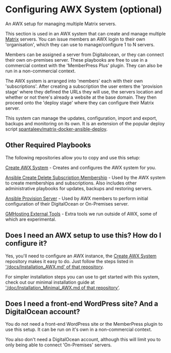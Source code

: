 # Configuring AWX System (optional)

An AWX setup for managing multiple Matrix servers.

This section is used in an AWX system that can create and manage multiple [Matrix](http://matrix.org/) servers. You can issue members an AWX login to their own 'organisation', which they can use to manage/configure 1 to N servers.

Members can be assigned a server from Digitalocean, or they can connect their own on-premises server. These playbooks are free to use in a commercial context with the 'MemberPress Plus' plugin. They can also be run in a non-commercial context.

The AWX system is arranged into 'members' each with their own 'subscriptions'. After creating a subscription the user enters the 'provision stage' where they defined the URLs they will use, the servers location and whether or not there's already a website at the base domain. They then proceed onto the 'deploy stage' where they can configure their Matrix server.

This system can manage the updates, configuration, import and export, backups and monitoring on its own. It is an extension of the popular deploy script [spantaleev/matrix-docker-ansible-deploy](https://github.com/spantaleev/matrix-docker-ansible-deploy).


## Other Required Playbooks

The following repositories allow you to copy and use this setup:

[Create AWX System](https://gitlab.com/GoMatrixHosting/create-awx-system) - Creates and configures the AWX system for you.

[Ansible Create Delete Subscription Membership](https://gitlab.com/GoMatrixHosting/ansible-create-delete-subscription-membership) - Used by the AWX system to create memberships and subscriptions. Also includes other administrative playbooks for updates, backups and restoring servers.

[Ansible Provision Server](https://gitlab.com/GoMatrixHosting/ansible-provision-server) - Used by AWX members to perform initial configuration of their DigitalOcean or On-Premises server.

[GMHosting External Tools](https://gitlab.com/GoMatrixHosting/gmhosting-external-tools) - Extra tools we run outside of AWX, some of which are experimental.


## Does I need an AWX setup to use this? How do I configure it? 

Yes, you'll need to configure an AWX instance, the [Create AWX System](https://gitlab.com/GoMatrixHosting/create-awx-system) repository makes it easy to do. Just follow the steps listed in ['/docs/Installation_AWX.md' of that repository](https://gitlab.com/GoMatrixHosting/create-awx-system/-/blob/master/docs/Installation_AWX.md). 

For simpler installation steps you can use to get started with this system, check out our minimal installation guide at ['/doc/Installation_Minimal_AWX.md of that repository'](https://gitlab.com/GoMatrixHosting/create-awx-system/-/blob/master/docs/Installation_Minimal_AWX.md).


## Does I need a front-end WordPress site? And a DigitalOcean account? 

You do not need a front-end WordPress site or the MemberPress plugin to use this setup. It can be run on it's own in a non-commercial context.

You also don't need a DigitalOcean account, although this will limit you to only being able to connect 'On-Premises' servers.
